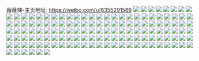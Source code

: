 薇薇辣-主页地址: https://weibo.com/u/6355291569 
![](https://wx4.sinaimg.cn/mw2000/006W69EJgy1h9fbxb4jt9j30nv0ua13x.jpg) 
![](https://wx4.sinaimg.cn/mw2000/006W69EJgy1h9fc4or0krj30w616wto5.jpg) 
![](https://wx4.sinaimg.cn/mw2000/006W69EJgy1h9fcfo0vmjj31w92l04qq.jpg) 
![](https://wx4.sinaimg.cn/mw2000/006W69EJgy1h9fce3ak23j313r0sn48n.jpg) 
![](https://wx4.sinaimg.cn/mw2000/006W69EJgy1h9duwm4pdyj329g2zb4qr.jpg) 
![](https://wx4.sinaimg.cn/mw2000/006W69EJgy1h9dux1tyk4j32c0340u0z.jpg) 
![](https://wx4.sinaimg.cn/mw2000/006W69EJgy1h9duwk1l4gj32c02wux6q.jpg) 
![](https://wx4.sinaimg.cn/mw2000/006W69EJgy1h9duwx37pfj32c0340qv7.jpg) 
![](https://wx4.sinaimg.cn/mw2000/006W69EJgy1h9duwftx3xj324q2yle82.jpg) 
![](https://wx4.sinaimg.cn/mw2000/006W69EJgy1h9duwo662jj32bg2sghdu.jpg) 
![](https://wx4.sinaimg.cn/mw2000/006W69EJgy1h9duwsg3ewj32ds1sckjm.jpg) 
![](https://wx4.sinaimg.cn/mw2000/006W69EJgy1h9dvbw2z50j32ds1sce82.jpg) 
![](https://wx4.sinaimg.cn/mw2000/006W69EJgy1h800r3knvlj32ds1schdu.jpg) 
![](https://wx4.sinaimg.cn/mw2000/006W69EJgy1h800r85g70j31lf2m5e81.jpg) 
![](https://wx4.sinaimg.cn/mw2000/006W69EJgy1h800rdozskj32c02c04qq.jpg) 
![](https://wx4.sinaimg.cn/mw2000/006W69EJgy1h800r6gt83j31sc2ds7wi.jpg) 
![](https://wx4.sinaimg.cn/mw2000/006W69EJgy1h800rc321bj328t28tu0x.jpg) 
![](https://wx4.sinaimg.cn/mw2000/006W69EJgy1h800r0pa31j31l12jve81.jpg) 
![](https://wx4.sinaimg.cn/mw2000/006W69EJgy1h800rrpud4j30tu0tu11e.jpg) 
![](https://wx4.sinaimg.cn/mw2000/006W69EJgy1h800rb3y3bj32ds1schdu.jpg) 
![](https://wx4.sinaimg.cn/mw2000/006W69EJgy1h800qzolg9j32ds1sce82.jpg) 
![](https://wx4.sinaimg.cn/mw2000/006W69EJgy1h7ypl2ex2rj32ds1sc7wi.jpg) 
![](https://wx4.sinaimg.cn/mw2000/006W69EJgy1h7ypl47z3vj326w1sckjl.jpg) 
![](https://wx4.sinaimg.cn/mw2000/006W69EJgy1h7ypkm5h05j32ds1sce82.jpg) 
![](https://wx4.sinaimg.cn/mw2000/006W69EJgy1h7ypkqxerrj31sc297qv5.jpg) 
![](https://wx4.sinaimg.cn/mw2000/006W69EJgy1h7yplxmg2bj32zx28x7wi.jpg) 
![](https://wx4.sinaimg.cn/mw2000/006W69EJgy1h7yptx225ij32c02c0e82.jpg) 
![](https://wx4.sinaimg.cn/mw2000/006W69EJgy1h7ypksjhg2j32ds1scu0x.jpg) 
![](https://wx4.sinaimg.cn/mw2000/006W69EJgy1h7ypkwu5lvj32ds1sce82.jpg) 
![](https://wx4.sinaimg.cn/mw2000/006W69EJgy1h7r7cs48jqj32ds1schdu.jpg) 
![](https://wx4.sinaimg.cn/mw2000/006W69EJgy1h7r7c3crtnj31py2nxb29.jpg) 
![](https://wx4.sinaimg.cn/mw2000/006W69EJgy1h7r7cll66rj32ds1sc1kz.jpg) 
![](https://wx4.sinaimg.cn/mw2000/006W69EJgy1h7r7ce78fvj323y2zke82.jpg) 
![](https://wx4.sinaimg.cn/mw2000/006W69EJgy1h7r7c66j3lj327b2jw4qq.jpg) 
![](https://wx4.sinaimg.cn/mw2000/006W69EJgy1h7r7cgywpcj321y2lze82.jpg) 
![](https://wx4.sinaimg.cn/mw2000/006W69EJgy1h7r7c7zd7sj31y025znpd.jpg) 
![](https://wx4.sinaimg.cn/mw2000/006W69EJgy1h7r7cc8ilxj31sc2ds7wi.jpg) 
![](https://wx4.sinaimg.cn/mw2000/006W69EJgy1h7r7c14b3lj31zj2ng4qq.jpg) 
![](https://wx4.sinaimg.cn/mw2000/006W69EJgy1h7jx8h6g5fj30j60j60u1.jpg) 
![](https://wx4.sinaimg.cn/mw2000/006W69EJgy1h6t8qhux87j32182n8hdu.jpg) 
![](https://wx4.sinaimg.cn/mw2000/006W69EJgy1h6t8ql38hmj327v2r2who.jpg) 
![](https://wx4.sinaimg.cn/mw2000/006W69EJgy1h6t8qw3sqzj322w2oktk8.jpg) 
![](https://wx4.sinaimg.cn/mw2000/006W69EJgy1h6t8qjvt1tj31pj2fvak7.jpg) 
![](https://wx4.sinaimg.cn/mw2000/006W69EJgy1h6t8qfn6z5j31wv2kyb2a.jpg) 
![](https://wx4.sinaimg.cn/mw2000/006W69EJgy1h6t8r91p6nj30tu0ta777.jpg) 
![](https://wx4.sinaimg.cn/mw2000/006W69EJgy1h6q92j6bvuj32c02x9x6q.jpg) 
![](https://wx4.sinaimg.cn/mw2000/006W69EJgy1h6q9336yr0j32c02c0kjl.jpg) 
![](https://wx4.sinaimg.cn/mw2000/006W69EJgy1h6q92zlk3ej32c02wuqv6.jpg) 
![](https://wx4.sinaimg.cn/mw2000/006W69EJgy1h6q92sldftj32y72c7qh1.jpg) 
![](https://wx4.sinaimg.cn/mw2000/006W69EJgy1h6q92wkhmfj31zt2z74qq.jpg) 
![](https://wx4.sinaimg.cn/mw2000/006W69EJgy1h6q92uy09rj327e2z6ap3.jpg) 
![](https://wx4.sinaimg.cn/mw2000/006W69EJgy1h6q92yaea0j31wt2d94qq.jpg) 
![](https://wx4.sinaimg.cn/mw2000/006W69EJgy1h6q931juhtj331c2a0npe.jpg) 
![](https://wx4.sinaimg.cn/mw2000/006W69EJgy1h6q933xrtuj30u40u4mze.jpg) 
![](https://wx4.sinaimg.cn/mw2000/006W69EJgy1h6pi69x0xnj33401qy1kz.jpg) 
![](https://wx4.sinaimg.cn/mw2000/006W69EJgy1h6pi5mid3qj31qy340x6q.jpg) 
![](https://wx4.sinaimg.cn/mw2000/006W69EJgy1h6pi4vso1ij31l60w54e3.jpg) 
![](https://wx4.sinaimg.cn/mw2000/006W69EJgy1h6pi511r49j30vh1jc41d.jpg) 
![](https://wx4.sinaimg.cn/mw2000/006W69EJgy1h6oi6qk9bij30u01sxtff.jpg) 
![](https://wx4.sinaimg.cn/mw2000/006W69EJgy1h6k4xley4vj31sc2dshdt.jpg) 
![](https://wx4.sinaimg.cn/mw2000/006W69EJgy1h6k4xhbc0zj31sc2dskjl.jpg) 
![](https://wx4.sinaimg.cn/mw2000/006W69EJgy1h6k4xovr5aj31sc2ds190.jpg) 
![](https://wx4.sinaimg.cn/mw2000/006W69EJgy1h6k4xsx8xhj31sc2dsk7n.jpg) 
![](https://wx4.sinaimg.cn/mw2000/006W69EJgy1h6k4xxd28nj31sc2dsu0y.jpg) 
![](https://wx4.sinaimg.cn/mw2000/006W69EJgy1h6k4y672ngj30u20u2wm2.jpg) 
![](https://wx4.sinaimg.cn/mw2000/006W69EJgy1h6k4xzzx0cj32c02c0e81.jpg) 
![](https://wx4.sinaimg.cn/mw2000/006W69EJgy1h5raklu0tyj31sc2dsnpd.jpg) 
![](https://wx4.sinaimg.cn/mw2000/006W69EJgy1h5rakgkkf7j32c02qskjm.jpg) 
![](https://wx4.sinaimg.cn/mw2000/006W69EJgy1h5rakj3lguj31sc2dsu0x.jpg) 
![](https://wx4.sinaimg.cn/mw2000/006W69EJgy1h5ralj8oolj30tu0tuqap.jpg) 
![](https://wx4.sinaimg.cn/mw2000/006W69EJgy1h5rakdrvwrj31wz1wz4qp.jpg) 
![](https://wx4.sinaimg.cn/mw2000/006W69EJgy1h5ranbeod0j32c02c0u0x.jpg) 
![](https://wx4.sinaimg.cn/mw2000/006W69EJgy1h5h0yvvje7j32362o8hdu.jpg) 
![](https://wx4.sinaimg.cn/mw2000/006W69EJgy1h5h0ys304pj32ds1scqv5.jpg) 
![](https://wx4.sinaimg.cn/mw2000/006W69EJgy1h5h0ywz2ilj31tu2k0u0x.jpg) 
![](https://wx4.sinaimg.cn/mw2000/006W69EJgy1h5h0yz7datj325r2thhdu.jpg) 
![](https://wx4.sinaimg.cn/mw2000/006W69EJgy1h5h0yxp678j311n1c21aj.jpg) 
![](https://wx4.sinaimg.cn/mw2000/006W69EJgy1h5h0z0xonsj32412jnb2a.jpg) 
![](https://wx4.sinaimg.cn/mw2000/006W69EJgy1h5h0z33rooj32ls1q4x6p.jpg) 
![](https://wx4.sinaimg.cn/mw2000/006W69EJgy1h5h10bco5bj33402c0hdv.jpg) 
![](https://wx4.sinaimg.cn/mw2000/006W69EJgy1h5h106q3wlj30w812yaqt.jpg) 
![](https://wx4.sinaimg.cn/mw2000/006W69EJgy1h57cb7dx17j31sc2ds4qp.jpg) 
![](https://wx4.sinaimg.cn/mw2000/006W69EJgy1h57cb3kmnjj31sc2ds7wi.jpg) 
![](https://wx4.sinaimg.cn/mw2000/006W69EJgy1h57cayv260j31sc2ds7wh.jpg) 
![](https://wx4.sinaimg.cn/mw2000/006W69EJgy1h57cb6nlj1j31sc2ds4qq.jpg) 
![](https://wx4.sinaimg.cn/mw2000/006W69EJgy1h57cb8yh0ij32c02c0b29.jpg) 
![](https://wx4.sinaimg.cn/mw2000/006W69EJgy1h57cb0oagrj31sc2ds1kx.jpg) 
![](https://wx4.sinaimg.cn/mw2000/006W69EJgy1h57cazui7lj31sc2ds4qp.jpg) 
![](https://wx4.sinaimg.cn/mw2000/006W69EJgy1h57cb86bwxj31sc2ds1kx.jpg) 
![](https://wx4.sinaimg.cn/mw2000/006W69EJgy1h57caxtouoj31sc2dshdu.jpg) 
![](https://wx4.sinaimg.cn/mw2000/006W69EJgy1h4xlcf92crj31y42cinpd.jpg) 
![](https://wx4.sinaimg.cn/mw2000/006W69EJgy1h4xhz8n0z0j328n2vhe81.jpg) 
![](https://wx4.sinaimg.cn/mw2000/006W69EJgy1h4xhz7amluj32af32pqv5.jpg) 
![](https://wx4.sinaimg.cn/mw2000/006W69EJgy1h4xhz3uhalj328n31jhdt.jpg) 
![](https://wx4.sinaimg.cn/mw2000/006W69EJgy1h4xhzacj62j322f2ryhdt.jpg) 
![](https://wx4.sinaimg.cn/mw2000/006W69EJgy1h4xhzuynvuj30u0140h2t.jpg) 
![](https://wx4.sinaimg.cn/mw2000/006W69EJgy1h4xhzbf25xj327c2mrqv5.jpg) 
![](https://wx4.sinaimg.cn/mw2000/006W69EJgy1h4xhzd5xexj329d32lnpd.jpg) 
![](https://wx4.sinaimg.cn/mw2000/006W69EJgy1h4xhz5cylnj329x36lnpd.jpg) 
![](https://wx4.sinaimg.cn/mw2000/006W69EJgy1h4tyslt1iej33402c0b2b.jpg) 
![](https://wx4.sinaimg.cn/mw2000/006W69EJgy1h4tysgztshj32ds1sc1ky.jpg) 
![](https://wx4.sinaimg.cn/mw2000/006W69EJgy1h4tysmz681j32ds1sc4qp.jpg) 
![](https://wx4.sinaimg.cn/mw2000/006W69EJgy1h4tysjkbzyj32ds1scu0x.jpg) 
![](https://wx4.sinaimg.cn/mw2000/006W69EJgy1h4tysdktaoj31sc2ag7wh.jpg) 
![](https://wx4.sinaimg.cn/mw2000/006W69EJgy1h4xkka0d68j33401r0x6q.jpg) 
![](https://wx4.sinaimg.cn/mw2000/006W69EJgy1h4luwvy4xzj31sc2dskjl.jpg) 
![](https://wx4.sinaimg.cn/mw2000/006W69EJgy1h4luwt47e8j31sc2dsqv5.jpg) 
![](https://wx4.sinaimg.cn/mw2000/006W69EJgy1h4luwujlw7j31yl340u0x.jpg) 
![](https://wx4.sinaimg.cn/mw2000/006W69EJgy1h4luxx6mfqj312g0n7gzx.jpg) 
![](https://wx4.sinaimg.cn/mw2000/006W69EJgy1h3rb6kd2t4j31sc2dse81.jpg) 
![](https://wx4.sinaimg.cn/mw2000/006W69EJgy1h3raxt2cwyj30tu0tujyy.jpg) 
![](https://wx4.sinaimg.cn/mw2000/006W69EJgy1h3rawiyopaj32ds1scu0x.jpg) 
![](https://wx4.sinaimg.cn/mw2000/006W69EJgy1h3raxuygznj30mi0u0k3s.jpg) 
![](https://wx4.sinaimg.cn/mw2000/006W69EJgy1h3raxwwm7aj30mi0u014u.jpg) 
![](https://wx4.sinaimg.cn/mw2000/006W69EJgy1h3rawx0d5nj32ds1scx6p.jpg) 
![](https://wx4.sinaimg.cn/mw2000/006W69EJgy1h3nplg9uwdj31o0280qv5.jpg) 
![](https://wx4.sinaimg.cn/mw2000/006W69EJgy1h3nplompb3j31sc2ds4qq.jpg) 
![](https://wx4.sinaimg.cn/mw2000/006W69EJgy1h3npsrr98cj30tu13u7e6.jpg) 
![](https://wx4.sinaimg.cn/mw2000/006W69EJgy1h3npsmo4qlj30tu0tuk2o.jpg) 
![](https://wx4.sinaimg.cn/mw2000/006W69EJgy1h3npqy1w3jj31i40u07pl.jpg) 
![](https://wx4.sinaimg.cn/mw2000/006W69EJgy1h3nplkw3toj31sc2aee81.jpg) 
![](https://wx4.sinaimg.cn/mw2000/006W69EJgy1h3nplbjurgj32ts1r0hdu.jpg) 
![](https://wx4.sinaimg.cn/mw2000/006W69EJgy1h3i40y08h0j30u01o07oz.jpg) 
![](https://wx4.sinaimg.cn/mw2000/006W69EJgy1h3i43w2snjj30u03c0qv5.jpg) 
![](https://wx4.sinaimg.cn/mw2000/006W69EJgy1h3i43xkxx4j32c02c0qv6.jpg) 
![](https://wx4.sinaimg.cn/mw2000/006W69EJgy1h3i43tsg8lj30u01gi7oy.jpg) 
![](https://wx4.sinaimg.cn/mw2000/006W69EJgy1h3i41tigjpj30u01a4amx.jpg) 
![](https://wx4.sinaimg.cn/mw2000/006W69EJgy1h2t6gcbtxpj32ds1scx6p.jpg) 
![](https://wx4.sinaimg.cn/mw2000/006W69EJgy1h2t6lfy3loj33402c07wj.jpg) 
![](https://wx4.sinaimg.cn/mw2000/006W69EJgy1h2t6g55ghuj32ax1rrnpd.jpg) 
![](https://wx4.sinaimg.cn/mw2000/006W69EJgy1h2t6lc98gbj30ty148tnm.jpg) 
![](https://wx4.sinaimg.cn/mw2000/006W69EJgy1h2t6lb08xkj30xd19itob.jpg) 
![](https://wx4.sinaimg.cn/mw2000/006W69EJgy1h2t6lgnmb8j30mi0ooafl.jpg) 
![](https://wx4.sinaimg.cn/mw2000/006W69EJgy1h2m8prkvlej30rm14ik0m.jpg) 
![](https://wx4.sinaimg.cn/mw2000/006W69EJgy1h2m8ad7vdfj30og10jx1r.jpg) 
![](https://wx4.sinaimg.cn/mw2000/006W69EJgy1h2m85097ehj30q90rpgr3.jpg) 
![](https://wx4.sinaimg.cn/mw2000/006W69EJgy1h28epowmqhj32dy20ye81.jpg) 
![](https://wx4.sinaimg.cn/mw2000/006W69EJgy1h28epq9xqaj32q7230kjl.jpg) 
![](https://wx4.sinaimg.cn/mw2000/006W69EJgy1h28epndsxnj322o33yb2a.jpg) 
